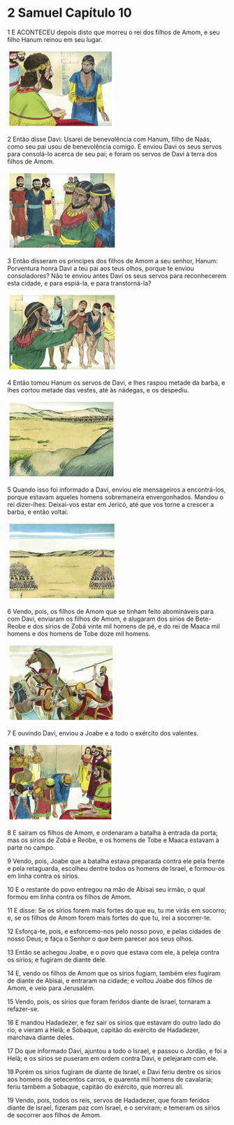 # 2 Samuel Capítulo 10

1	E ACONTECEU depois disto que morreu o rei dos filhos de Amom, e seu filho Hanum reinou em seu lugar.

![](.img/10_2Sa_10_01_RG.jpg)

2	Então disse Davi: Usarei de benevolência com Hanum, filho de Naás, como seu pai usou de benevolência comigo. E enviou Davi os seus servos para consolá-lo acerca de seu pai; e foram os servos de Davi à terra dos filhos de Amom.

![](.img/10_2Sa_10_02_RG.jpg)

3	Então disseram os príncipes dos filhos de Amom a seu senhor, Hanum: Porventura honra Davi a teu pai aos teus olhos, porque te enviou consoladores? Não te enviou antes Davi os seus servos para reconhecerem esta cidade, e para espiá-la, e para transtorná-la?

![](.img/10_2Sa_10_03_RG.jpg)

4	Então tomou Hanum os servos de Davi, e lhes raspou metade da barba, e lhes cortou metade das vestes, até às nádegas, e os despediu.

![](.img/10_2Sa_10_04_RG.jpg)

5	Quando isso foi informado a Davi, enviou ele mensageiros a encontrá-los, porque estavam aqueles homens sobremaneira envergonhados. Mandou o rei dizer-lhes: Deixai-vos estar em Jericó, até que vos torne a crescer a barba, e então voltai.

![](.img/10_2Sa_10_05_RG.jpg)

6	Vendo, pois, os filhos de Amom que se tinham feito abomináveis para com Davi, enviaram os filhos de Amom, e alugaram dos sírios de Bete-Reobe e dos sírios de Zobá vinte mil homens de pé, e do rei de Maaca mil homens e dos homens de Tobe doze mil homens.

![](.img/10_2Sa_10_06_RG.jpg)

7	E ouvindo Davi, enviou a Joabe e a todo o exército dos valentes.

![](.img/10_2Sa_10_07_RG.jpg)

8	E saíram os filhos de Amom, e ordenaram a batalha à entrada da porta; mas os sírios de Zobá e Reobe, e os homens de Tobe e Maaca estavam à parte no campo.

9	Vendo, pois, Joabe que a batalha estava preparada contra ele pela frente e pela retaguarda, escolheu dentre todos os homens de Israel, e formou-os em linha contra os sírios.

10	E o restante do povo entregou na mão de Abisai seu irmão, o qual formou em linha contra os filhos de Amom.

11	E disse: Se os sírios forem mais fortes do que eu, tu me virás em socorro; e, se os filhos de Amom forem mais fortes do que tu, irei a socorrer-te.

12	Esforça-te, pois, e esforcemo-nos pelo nosso povo, e pelas cidades de nosso Deus; e faça o Senhor o que bem parecer aos seus olhos.

13	Então se achegou Joabe, e o povo que estava com ele, à peleja contra os sírios; e fugiram de diante dele.

14	E, vendo os filhos de Amom que os sírios fugiam, também eles fugiram de diante de Abisai, e entraram na cidade; e voltou Joabe dos filhos de Amom, e veio para Jerusalém.

15	Vendo, pois, os sírios que foram feridos diante de Israel, tornaram a refazer-se.

16	E mandou Hadadezer, e fez sair os sírios que estavam do outro lado do rio, e vieram a Helã; e Sobaque, capitão do exército de Hadadezer, marchava diante deles.

17	Do que informado Davi, ajuntou a todo o Israel, e passou o Jordão, e foi a Helã; e os sírios se puseram em ordem contra Davi, e pelejaram com ele.

18	Porém os sírios fugiram de diante de Israel, e Davi feriu dentre os sírios aos homens de setecentos carros, e quarenta mil homens de cavalaria; feriu também a Sobaque, capitão do exército, que morreu ali.

19	Vendo, pois, todos os reis, servos de Hadadezer, que foram feridos diante de Israel, fizeram paz com Israel, e o serviram; e temeram os sírios de socorrer aos filhos de Amom.

